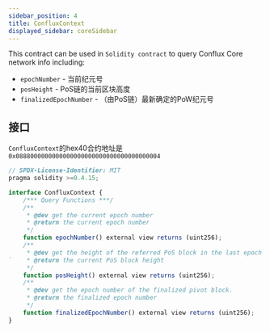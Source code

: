 ```yaml
---
sidebar_position: 4
title: ConfluxContext
displayed_sidebar: coreSidebar
---
```


This contract can be used in `Solidity contract` to query Conflux Core network info including:

- `epochNumber` - 当前纪元号
- `posHeight` - PoS链的当前区块高度
- `finalizedEpochNumber` - （由PoS链）最新确定的PoW纪元号

## 接口

`ConfluxContext`的hex40合约地址是`0x0888000000000000000000000000000000000004`

```js
// SPDX-License-Identifier: MIT
pragma solidity >=0.4.15;

interface ConfluxContext {
    /*** Query Functions ***/
    /**
     * @dev get the current epoch number
     * @return the current epoch number
     */
    function epochNumber() external view returns (uint256);
    /**
     * @dev get the height of the referred PoS block in the last epoch
`    * @return the current PoS block height
     */
    function posHeight() external view returns (uint256);
    /**
     * @dev get the epoch number of the finalized pivot block.
     * @return the finalized epoch number
     */
    function finalizedEpochNumber() external view returns (uint256);
}
```
